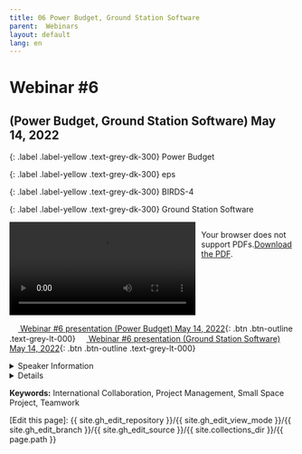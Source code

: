 ```yaml
---
title: 06 Power Budget, Ground Station Software
parent:  Webinars
layout: default
lang: en
---
```


# Webinar #6 
## (Power Budget, Ground Station Software) May 14, 2022

{: .label .label-yellow .text-grey-dk-300}
Power Budget

{: .label .label-yellow .text-grey-dk-300}
eps

{: .label .label-yellow .text-grey-dk-300}
BIRDS-4

{: .label .label-yellow .text-grey-dk-300}
Ground Station Software

<div style="display: flex; gap: 10px; align-items: flex-start;">
  <!-- Video Section -->
  <div style="flex: 2; max-width: 66%;">
    <video controls width="100%" height="auto">
      <source src="https://birds-project.com/open-source/video/birds_bus_opensource_webinar_6.mp4" type="video/mp4">
      Your browser does not support the video tag.
    </video>
  </div>

  <!-- Chat Section -->
  <div style="flex: 1; max-width: 33%;">
    <object 
      data="https://birds-project.com/open-source/pdf/BIRDS_BUS_Opensource_2022_05_14_chat.pdf" 
      type="application/pdf" 
      width="100%" 
      height="275px">
      <p>Your browser does not support PDFs.<a href="https://birds-project.com/open-source/pdf/BIRDS_BUS_Opensource_2022_05_14_chat.pdf">Download the PDF</a>.</p>
    </object>
  </div>
</div>


<!-- Download Presentation -->
[<img src="https://raw.githubusercontent.com/FortAwesome/Font-Awesome/6.x/svgs/regular/circle-down.svg" width="15" height="15"> Webinar #6 presentation (Power Budget) May 14, 2022](https://birds-project.com/open-source/pdf/Power-Budget-Analysis-for-1U-satellit20220514.pdf){: .btn .btn-outline .text-grey-lt-000}
[<img src="https://raw.githubusercontent.com/FortAwesome/Font-Awesome/6.x/svgs/regular/circle-down.svg" width="15" height="15"> Webinar #6 presentation (Ground Station Software) May 14, 2022](https://birds-project.com/open-source/pdf/20220514_BIRDS-open-bus%20GS%20software.pdf){: .btn .btn-outline .text-grey-lt-000}


<details markdown="block">
<summary>Speaker Information</summary>

1. Hari Shretha in Kyutech (from Nepal) 

2. Daisuke Nakayama in Kyutech 
</details>

<details markdown="block">
<summary>Details</summary>

* **Hari Shretha** in Kyutech (from Nepal) talked about BIRDS-4 in his presentation titled "Power Budget for 1U Satellite".

* **Daisuke Nakayama** in Kyutech talked about the user interface for the Kyutech ground station. His presentation was titled, "BIRDS open-source operation software".
</details>

**Keywords:** International Collaboration, Project Management, Small Space Project, Teamwork

[Edit this page]:  {{ site.gh_edit_repository }}/{{ site.gh_edit_view_mode }}/{{ site.gh_edit_branch }}/{{ site.gh_edit_source }}/{{ site.collections_dir }}/{{ page.path }}